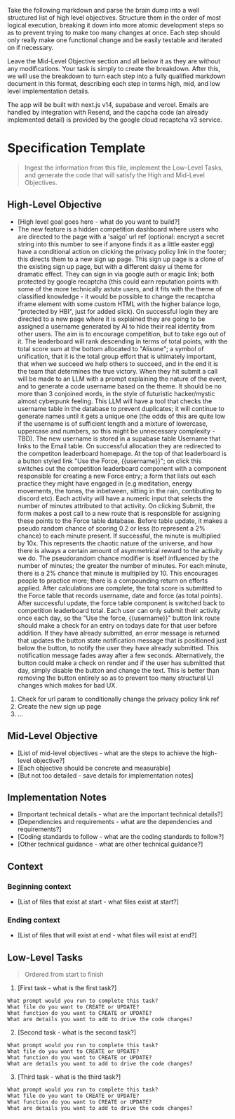 <Instructions>

Take the following markdown and parse the brain dump into a well structured list of high level objectives. Structure them in the order of most logical execution, breaking it down into more atomic development steps so as to prevent trying to make too many changes at once. Each step should only really make one functional change and be easily testable and iterated on if necessary.

Leave the Mid-Level Objective section and all below it as they are without any modifications. Your task is simply to create the breakdown. After this, we will use the breakdown to turn each step into a fully qualified markdown document in this format, describing each step in terms high, mid, and low level implementation details.

The app will be built with next.js v14, supabase and vercel. Emails are handled by integration with Resend, and the capcha code (an already implemented detail) is provided by the google cloud recaptcha v3 service.

</Instructions>


# Specification Template
> Ingest the information from this file, implement the Low-Level Tasks, and generate the code that will satisfy the High and Mid-Level Objectives.

## High-Level Objective

- [High level goal goes here - what do you want to build?]
- The new feature is a hidden competition dashboard where users who are directed to the page with a 'saigo' url ref (optional: encrypt a secret string into this number to see if anyone finds it as a little easter egg) have a conditional action on clicking the privacy policy link in the footer; this directs them to a new sign up page. This sign up page is a clone of the existing sign up page, but with a different daisy ui theme for dramatic effect. They can sign in via google auth or magic link; both protected by google recaptcha (this could earn reputation points with some of the more technically astute users, and it fits with the theme of classified knowledge - it would be possible to change the recaptcha iframe element with some custom HTML with the higher balance logo, "protected by HBI", just for added slick). On successful login they are directed to a new page where it is explained they are going to be assigned a username generated by AI to hide their real identity from other users. The aim is to encourage competition, but to take ego out of it. The leaderboard will rank descending in terms of total points, with the total score sum at the bottom allocated to "Alisone"; a symbol of unification, that it is the total group effort that is ultimately important, that when we succeed we help others to succeed, and in the end it is the team that determines the true victory. When they hit submit a call will be made to an LLM with a prompt explaining the nature of the event, and to generate a code username based on the theme. It should be no more than 3 conjoined words, in the style of futuristic hacker/mystic almost cyberpunk feeling. This LLM will have a tool that checks the username table in the database to prevent duplicates; it will continue to generate names until it gets a unique one (the odds of this are quite low if the username is of sufficient length and a mixture of lowercase, uppercase and numbers, so this might be unnecessary complexity - TBD). The new username is stored in a supabase table Username that links to the Email table. On successful allocation they are redirected to the competiton leaderboard homepage. At the top of that leaderboard is a button styled link "Use the Force, {{username}}"; on click this switches out the competition leaderboard component with a component responsible for creating a new Force entry; a form that lists out each practice they might have engaged in (e.g meditation, energy movements, the tones, the inbetween, sitting in the rain, contibuting to discord etc). Each activity will have a numeric input that selects the number of minutes attributed to that activity. On clicking Submit, the form makes a post call to a new route that is responsible for assigning these points to the Force table database. Before table update, it makes a pseudo random chance of scoring 0.2 or less (to represent a 2% chance) to each minute present. If successful, the minute is multiplied by 10x. This represents the chaotic nature of the universe, and how there is always a certain amount of asymmetrical reward to the activity we do. The pseudorandom chance modifier is itself influenced by the number of minutes; the greater the number of minutes. For each minute, there is a 2% chance that minute is multiplied by 10. This encourages people to practice more; there is a compounding return on efforts applied. After calculations are complete, the total score is submitted to the Force table that records username, date and force (as total points). After successful update, the force table component is switched back to competition leaderboard total. Each user can only submit their activity once each day, so the "Use the force, {{username}}" button link route should make a check for an entry on todays date for that user before addition. If they have already submitted, an error message is returned that updates the button state notification message that is positioned just below the button, to notify the user they have already submitted. This notification message fades away after a few seconds. Alternatively, the button could make a check on render and if the user has submitted that day, simply disable the button and change the text. This is better than removing the button entirely so as to prevent too many structural UI changes which makes for bad UX.

1. Check for url param to conditionally change the privacy policy link ref
2. Create the new sign up page
3. ...

## Mid-Level Objective

- [List of mid-level objectives - what are the steps to achieve the high-level objective?]
- [Each objective should be concrete and measurable]
- [But not too detailed - save details for implementation notes]

## Implementation Notes
- [Important technical details - what are the important technical details?]
- [Dependencies and requirements - what are the dependencies and requirements?]
- [Coding standards to follow - what are the coding standards to follow?]
- [Other technical guidance - what are other technical guidance?]

## Context

### Beginning context
- [List of files that exist at start - what files exist at start?]

### Ending context  
- [List of files that will exist at end - what files will exist at end?]

## Low-Level Tasks
> Ordered from start to finish

1. [First task - what is the first task?]
```aider
What prompt would you run to complete this task?
What file do you want to CREATE or UPDATE?
What function do you want to CREATE or UPDATE?
What are details you want to add to drive the code changes?
```
2. [Second task - what is the second task?]
```aider
What prompt would you run to complete this task?
What file do you want to CREATE or UPDATE?
What function do you want to CREATE or UPDATE?
What are details you want to add to drive the code changes?
```
3. [Third task - what is the third task?]
```aider
What prompt would you run to complete this task?
What file do you want to CREATE or UPDATE?
What function do you want to CREATE or UPDATE?
What are details you want to add to drive the code changes?
```

